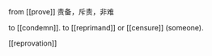 from [[prove]]
责备，斥责，非难

to [[condemn]].
to [[reprimand]] or [[censure]] (someone).


[[reprovation]]